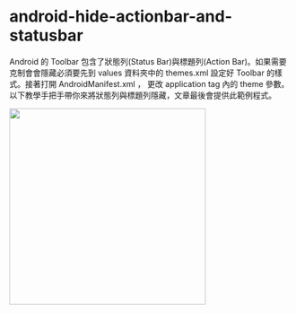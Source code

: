 # android-hide-actionbar-and-statusbar
Android 的 Toolbar 包含了狀態列(Status Bar)與標題列(Action Bar)。如果需要克制會會隱藏必須要先到 values 資料夾中的 themes.xml 設定好 Toolbar 的樣式。接著打開 AndroidManifest.xml ， 更改 application tag 內的 theme 參數。以下教學手把手帶你來將狀態列與標題列隱藏，文章最後會提供此範例程式。

<img src="https://i.imgur.com/64Iz2By.png" width="350px">
